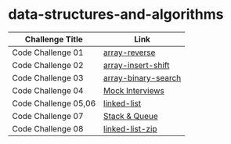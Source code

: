 # data-structures-and-algorithms

|  Challenge Title |  Link |
|------------------|-------|
| Code Challenge 01|[array-reverse](pyhon/array-reverse/README.md)|
| Code Challenge 02|[array-insert-shift](pyhon/array-insert-shift/README.md)|
| Code Challenge 03|[array-binary-search](pyhon/array-binary-search/README.md)|
| Code Challenge 04|[Mock Interviews](pyhon/Mock-Interviews/README.md)|
| Code Challenge 05,06|[linked-list](python/linked-list/README.md)|
| Code Challenge 07|[Stack & Queue](python/Queue/README.md)|
| Code Challenge 08|[linked-list-zip](python/linked-list-zip/README.md)|
